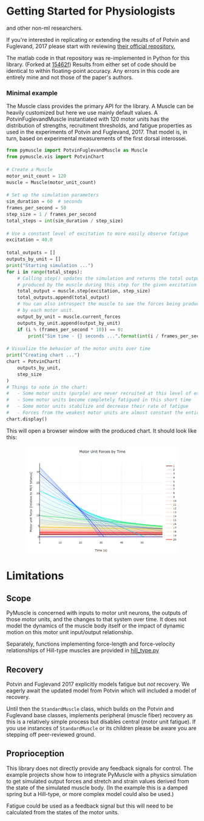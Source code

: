 # Getting Started for Physiologists

and other non-ml researchers.

If you're interested in replicating or extending the results of of Potvin and 
Fuglevand, 2017 please start with reviewing [their official repository.](https://github.com/JimPotvin/Potvin_Fuglevand_Muscle_Fatigue_Model)

The matlab code in that repository was re-implemented in Python for this library. (Forked at [15462f](https://github.com/JimPotvin/Potvin_Fuglevand_Muscle_Fatigue_Model/commit/15462f85106ed9ebde3d78ab6fe665c88bf8b32e)) Results
from either set of code should be identical to within floating-point accuracy. Any errors
in this code are entirely mine and not those of the paper's authors.

### Minimal example 

The Muscle class provides the primary API for the library. A Muscle can be
heavily customized but here we use mainly default values. A PotvinFuglevandMuscle 
instantiated with 120 motor units has the distribution of strengths, recruitment 
thresholds, and fatigue properties as used in the experiments of Potvin and 
Fuglevand, 2017. That model is, in turn, based on experimental measurements of
the first dorsal interossei.

```python
from pymuscle import PotvinFuglevandMuscle as Muscle
from pymuscle.vis import PotvinChart

# Create a Muscle
motor_unit_count = 120
muscle = Muscle(motor_unit_count)

# Set up the simulation parameters
sim_duration = 60  # seconds
frames_per_second = 50
step_size = 1 / frames_per_second
total_steps = int(sim_duration / step_size)

# Use a constant level of excitation to more easily observe fatigue
excitation = 40.0

total_outputs = []
outputs_by_unit = []
print("Starting simulation ...")
for i in range(total_steps):
    # Calling step() updates the simulation and returns the total output
    # produced by the muscle during this step for the given excitation level.
    total_output = muscle.step(excitation, step_size)
    total_outputs.append(total_output)
    # You can also introspect the muscle to see the forces being produced
    # by each motor unit.
    output_by_unit = muscle.current_forces
    outputs_by_unit.append(output_by_unit)
    if (i % (frames_per_second * 10)) == 0:
        print("Sim time - {} seconds ...".format(int(i / frames_per_second)))

# Visualize the behavior of the motor units over time
print("Creating chart ...")
chart = PotvinChart(
    outputs_by_unit,
    step_size
)
# Things to note in the chart:
#   - Some motor units (purple) are never recruited at this level of excitation
#   - Some motor units become completely fatigued in this short time
#   - Some motor units stabilize and decrease their rate of fatigue
#   - Forces from the weakest motor units are almost constant the entire time
chart.display()

```

This will open a browser window with the produced chart. It should look like this:

<p align="center"><img width="80%" src="docs/src/images/minimal-example-chart.png" /></p>

# Limitations

## Scope

PyMuscle is concerned with inputs to motor unit neurons, the outputs of those
motor units, and the changes to that system over time. It does not model the
dynamics of the muscle body itself or the impact of dynamic motion on this
motor unit input/output relationship.

Separately, functions implementing force-length and force-velocity relationships
of Hill-type muscles are provided in [hill_type.py](https://github.com/iandanforth/pymuscle/blob/master/pymuscle/hill_type.py)

## Recovery

Potvin and Fuglevand 2017 explicitly models fatigue but *not* recovery. We 
eagerly await the updated model from Potvin which will included a model of 
recovery.

Until then the `StandardMuscle` class, which builds on the Potvin and Fuglevand 
base classes, implements peripheral (muscle fiber) recovery as this is a 
relatively simple process but disables central (motor unit fatigue). If you use
instances of `StandardMuscle` or its children please be aware you are stepping off
peer-reviewed ground.

## Proprioception

This library does not directly provide any feedback signals for control. The
example projects show how to integrate PyMuscle with a physics simulation to
get simulated output forces and stretch and strain values derived from the
state of the simulated muscle body. (In the example this is a damped spring
but a Hill-type, or more complex model could also be used.)

Fatigue could be used as a feedback signal but this will need to be calculated
from the states of the motor units.
